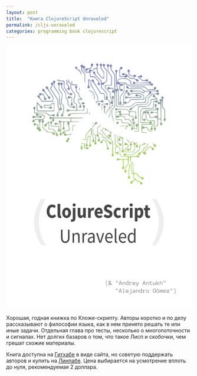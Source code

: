 ```yaml
---
layout: post
title:  "Книга ClojureScript Unraveled"
permalink: /cljs-unraveled
categories: programming book clojurescript
---
```


![cover](/assets/static/cljs-book.png)

Хорошая, годная книжка по Кложе-скрипту. Авторы коротко и по делу рассказывают о
философии языка, как в нем принято решать те или иные задачи. Отдельная глава
про тесты, несколько о многопоточности и сигналах. Нет долгих базаров о том, что
такое Лисп и скобочки, чем грешат схожие материалы.

Книга доступна на [Гитхабе][github] в виде сайта, но советую поддержать авторов
и купить на [Линпабе][leanpub]. Цена выбирается на усмотрение вплоть до нуля,
рекомендуемая 2 доллара.

[leanpub]: https://leanpub.com/clojurescript-unraveled
[github]: https://funcool.github.io/clojurescript-unraveled/
